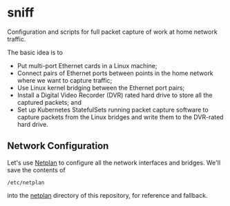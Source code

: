 # sniff
Configuration and scripts for full packet capture of work at home 
network traffic.

The basic idea is to 
 - Put multi-port Ethernet cards in a Linux machine;
 - Connect pairs of Ethernet ports between points in the home network
   where we want to capture traffic;
 - Use Linux kernel bridging between the Ethernet port pairs;
 - Install a Digital Video Recorder (DVR) rated hard drive to
   store all the captured packets; and
 - Set up Kubernetes StatefulSets running packet capture software
   to capture packets from the Linux bridges and write them to the
   DVR-rated hard drive.

## Network Configuration
Let's use [Netplan](https://netplan.io/) to configure all the network
interfaces and bridges.  We'll save the contents of
```
/etc/netplan
```
into the [netplan](netplan) directory of this repository, for reference
and fallback.


